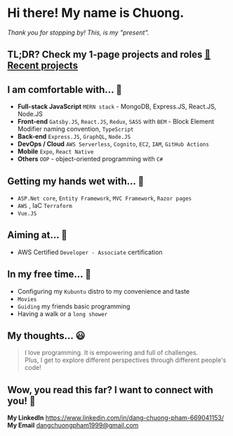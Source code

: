 # Hi there! My name is Chuong.
_Thank you for stopping by! This, is my "present"._

## TL;DR? Check my 1-page projects and roles [:paperclip: Recent projects](https://assets.ctfassets.net/449mcwf87tn4/7qfmBNa6i83wXqiU3k2m9M/fa9ceb0213b15c1a08e3d1f4e033be79/Chuong_Pham__-_Integrify_CV_-_25.09.2020.pdf)


## I am comfortable with... :tea:
* **Full-stack JavaScript** `MERN stack` - MongoDB, Express.JS, React.JS, Node.JS
* **Front-end** `Gatsby.JS`, `React.JS`, `Redux`, `SASS` with `BEM` - Block Element Modifier naming convention, `TypeScript`
* **Back-end** `Express.JS`, `GraphQL`, `Node.JS`
* **DevOps / Cloud** `AWS Serverless`, `Cognito`, `EC2`, `IAM`, `GitHub Actions`  
* **Mobile** `Expo`, `React Native`
* **Others** `OOP` - object-oriented programming with `C#`

## Getting my hands wet with... :seedling:
* `ASP.Net core`, `Entity Framework`, `MVC Framework`, `Razor pages`
* `AWS` , IaC `Terraform`
* `Vue.JS`

## Aiming at... :sunflower:
* AWS Certified `Developer - Associate` certification

## In my free time... :bicyclist:
* Configuring my `Kubuntu` distro to my convenience and taste
* `Movies`
* `Guiding` my friends basic programming  
* Having a walk or a `long shower`

## My thoughts... :smiley:
> I love programming. It is empowering and full of challenges.\
> Plus, I get to explore different perspectives through different people's code!

## Wow, you read this far? I want to connect with you! :metal:
**My LinkedIn** https://www.linkedin.com/in/dang-chuong-pham-669041153/ \
**My Email** dangchuongpham1999@gmail.com

